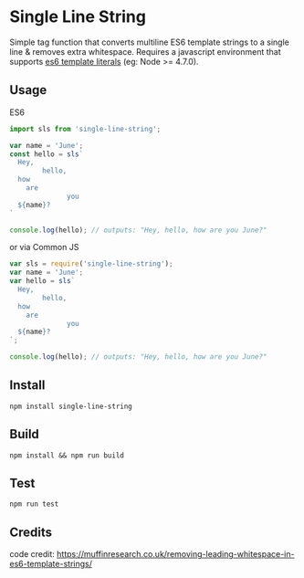 # Single Line String
Simple tag function that converts multiline ES6 template strings to a single line & removes extra whitespace.
Requires a javascript environment that supports [es6 template literals](https://developer.mozilla.org/en-US/docs/Web/JavaScript/Reference/Template_literals)
(eg: Node >= 4.7.0).

## Usage
ES6

```javascript
import sls from 'single-line-string';

var name = 'June';
const hello = sls`
  Hey,
        hello,
  how
    are
              you
  ${name}?
`

console.log(hello); // outputs: "Hey, hello, how are you June?"
```

or via Common JS

```javascript
var sls = require('single-line-string');
var name = 'June';
var hello = sls`
  Hey,
        hello,
  how
    are
              you
  ${name}?
`;

console.log(hello); // outputs: "Hey, hello, how are you June?"
```

## Install
`npm install single-line-string`

## Build
`npm install && npm run build`

## Test
`npm run test`

## Credits
code credit: https://muffinresearch.co.uk/removing-leading-whitespace-in-es6-template-strings/
